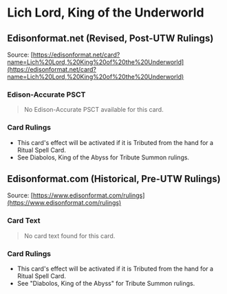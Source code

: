 # Lich Lord, King of the Underworld

## Edisonformat.net (Revised, Post-UTW Rulings)

Source: [https://edisonformat.net/card?name=Lich%20Lord,%20King%20of%20the%20Underworld](https://edisonformat.net/card?name=Lich%20Lord,%20King%20of%20the%20Underworld)

### Edison-Accurate PSCT

> No Edison-Accurate PSCT available for this card.

### Card Rulings

*   This card's effect will be activated if it is Tributed from the hand for a Ritual Spell Card.
*   See Diabolos, King of the Abyss for Tribute Summon rulings.


## Edisonformat.com (Historical, Pre-UTW Rulings)

Source: [https://www.edisonformat.com/rulings](https://www.edisonformat.com/rulings)

### Card Text

> No card text found for this card.

### Card Rulings

*   This card's effect will be activated if it is Tributed from the hand for a Ritual Spell Card.
*   See "Diabolos, King of the Abyss" for Tribute Summon rulings.


